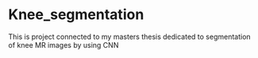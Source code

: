 # Knee_segmentation
This is project connected to my masters thesis dedicated to segmentation of knee MR images by using CNN
